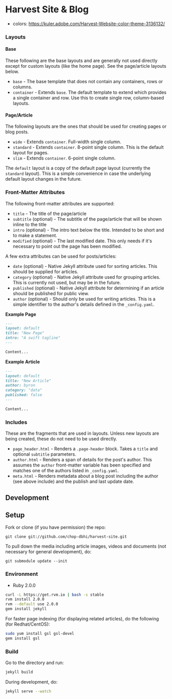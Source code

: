 # Harvest Site & Blog

- colors: https://kuler.adobe.com/Harvest-Website-color-theme-3136132/

### Layouts

#### Base
These following are the base layouts and are generally not used directly except for custom layouts (like the home page). See the page/article layouts below.

- `base` - The base template that does not contain any containers, rows or columns.
- `container` - Extends `base`. The default template to extend which provides a single container and row. Use this to create single row, column-based layouts.

#### Page/Article

The following layouts are the ones that should be used for creating pages or blog posts.

- `wide` - Extends `container`. Full-width single column.
- `standard` - Extends `container`. 8-point single column. This is the default layout for pages.
- `slim` - Extends `container`. 6-point single column.

The `default` layout is a copy of the default page layout (currently the `standard` layout). This is a simple convenience in case the underlying default layout changes in the future.

### Front-Matter Attributes

The following front-matter attributes are supported:

- `title` - The title of the page/article
- `subtitle` (optional) - The subtitle of the page/article that will be shown inline to the title
- `intro` (optional) - The intro text below the title. Intended to be short and to make a statement.
- `modified` (optional) - The last modified date. This only needs if it's necessary to point out the page has been modified.

A few extra attributes can be used for posts/articles:

- `date` (optional) - Native Jekyll attribute used for sorting articles. This should be supplied for articles.
- `category` (optional) - Native Jekyll attribute used for grouping articles. This is currently not used, but may be in the future.
- `published` (optional) - Native Jekyll attribute for determining if an article should be published for public view.
- `author` (optional) - Should only be used for writing articles. This is a simple identifier to the author's details defined in the `_config.yaml`.

**Example Page**

```markdown
---
layout: default
title: "New Page"
intro: "A swift tagline"
---

Content...
```

**Example Article**

```markdown
---
layout: default
title: "New Article"
author: byron
category: "data"
published: false
---

Content...
```

### Includes

These are the fragments that are used in layouts. Unless new layouts are being created, these do not need to be used directly.

- `page_header.html` - Renders a `.page-header` block. Takes a `title` and optional `subtitle` parameters.
- `author.html` - Renders a span of details for the post's author. This assumes the `author` front-matter variable has been specified and matches one of the authors listed in `_config.yaml`.
- `meta.html` - Renders metadata about a blog post including the author (see above include) and the publish and last update date.

## Development

## Setup

Fork or clone (if you have permission) the repo:

```
git clone git://github.com/chop-dbhi/harvest-site.git
```

To pull down the media including article images, videos and documents (not necessary for general development), do:

```
git submodule update --init
```

### Environment

- Ruby 2.0.0

```bash
curl -L https://get.rvm.io | bash -s stable
rvm install 2.0.0
rvm --default use 2.0.0
gem install jekyll
```

For faster page indexing (for displaying related articles), do the following (for Redhat/CentOS):

```bash
sudo yum install gsl gsl-devel
gem install gsl
```

### Build

Go to the directory and run:

```bash
jekyll build
```

During development, do:

```bash
jekyll serve --watch
```
